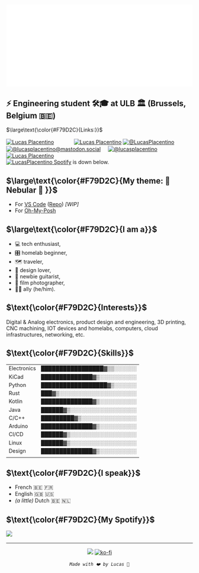 <!--[![Header](https://raw.githubusercontent.com/lucasplacentino/lucasplacentino/main/my-github-banner3.gif "Header")](https://github.com/lucasplacentino)-->

<a href="https://github.com/lucasplacentino"><img src="https://raw.githubusercontent.com/LucasPlacentino/LucasPlacentino/refs/heads/main/typing-svg-readme.svg" alt="Hi there 👋 I'm Lucas, Welcome to my Github!"/></a>

## ⚡ Engineering student :hammer_and_wrench::mortar_board: at ULB :classical_building: (Brussels, Belgium :belgium:)

$\large\text{\color{#F79D2C}{Links:}}$  
<p align="start" style="padding: 0; margin: 0;">
  <a href="https://www.linkedin.com/in/placentino-lucas/" target="_blank" title="Linkedin"><img src="https://content.linkedin.com/content/dam/me/business/en-us/amp/brand-site/v2/bg/LI-Bug.svg.original.svg" alt="Lucas Placentino" target="_blank" align="center" width="50" height="48"/></a>
  <a href="https://lucas.placentino.be/" target="_blank" title="Personal Website" style="margin-left: 50px"><img src="https://user-images.githubusercontent.com/23436953/203611821-5db5c21d-0319-4688-bc15-613ac560b93e.svg" alt="Lucas Placentino" align="center" height="70" /></a>
  <a href="https://twitter.com/intent/follow?screen_name=LucasPlacentino" target="_blank" title="Twitter"><img src="https://upload.wikimedia.org/wikipedia/commons/6/6f/Logo_of_Twitter.svg" alt="@LucasPlacentino" align="center" width="54" height="40"/></a>
  &nbsp;
  <a rel="me" href="https://mastodon.social/@lucasplacentino" target="_blank" title="Mastodon"><img src="https://upload.wikimedia.org/wikipedia/commons/4/48/Mastodon_Logotype_%28Simple%29.svg" alt="@lucasplacentino@mastodon.social" align="center" width="48" height="48"/></a>
  &nbsp;
  &nbsp;
  <a href="https://www.instagram.com/lucasplacentino" target="_blank" title="Instagram"><img src="https://upload.wikimedia.org/wikipedia/commons/e/e7/Instagram_logo_2016.svg" alt="@lucasplacentino" align="center" height="48"/></a>
  <!--<a href="https://www.instagram.com/lucasplacentino" target="_blank" title="Instagram"><img src="https://upload.wikimedia.org/wikipedia/commons/e/e7/Instagram_logo_2016.svg" alt="@lucasplacentino" align="center" width="90" height="48"/></a>-->
  &nbsp;
  <!--
  <a href="https://www.youtube.com/channel/UCQJ-jmjFdEgXQAsvjdaEhbw" target="_blank" title="My Youtube"><img src="https://upload.wikimedia.org/wikipedia/commons/0/09/YouTube_full-color_icon_%282017%29.svg" alt="Lucas Placentino" align="center" height="48"/>     </a>
  &nbsp;
  <a href="https://www.twitch.tv/ticccco1" target="_blank" title="My Twitch"><img src="https://upload.wikimedia.org/wikipedia/commons/d/d3/Twitch_Glitch_Logo_Purple.svg" alt="ticccco1" align="center" height="48" width="70"/></a>
  &nbsp;
  <a  href="https://lucaspla.medium.com/" target="_blank" title="Medium"><img src="https://upload.wikimedia.org/wikipedia/commons/e/ec/Medium_logo_Monogram.svg" alt="Lucas Placentino" target="_blank" align="center" height="52" width="50" /></a>
  &nbsp;&nbsp;&nbsp;
  <a href="https://l0cache.substack.com/" target="_blank" title="Blog - L0 Cache"><img src="https://user-images.githubusercontent.com/23436953/200170639-4cc0ec03-4ca8-4ca8-8efe-c5136b90189a.svg" alt="Lucas Placentino" target="_blank" align="center" height="44" width="44" /></a>
  &nbsp;&nbsp;&nbsp;
    -->
  &nbsp;
  <a href="https://gitlab.com/lucasplacentino" target="_blank" title="Gitlab"><img src="https://upload.wikimedia.org/wikipedia/commons/3/35/GitLab_icon.svg" alt="Lucas Placentino" align="center" height="48" /></a>
</p>
<a href="https://github.com/LucasPlacentino#spotify"><span style="color: emerald;"><img src="https://upload.wikimedia.org/wikipedia/commons/1/19/Spotify_logo_without_text.svg" alt="LucasPlacentino" display="inline-block" height="16"/> Spotify</span></a> is down below.

## $\large\text{\color{#F79D2C}{My theme: 🌌 Nebular 🚀 }}$
* For [VS Code](https://marketplace.visualstudio.com/items?itemName=obsilab.nebular) ([Repo](https://github.com/LucasPlacentino/nebular-vscode)) _[WIP]_
* For [Oh-My-Posh](https://github.com/LucasPlacentino/nebular-omp)

## $\large\text{\color{#F79D2C}{I am a}}$
  - :computer: tech enthusiast,
  - :control_knobs: homelab beginner,
  - :world_map: traveler,
  - :triangular_ruler: design lover,
  - :guitar: newbie guitarist,
  - :camera_flash: film photographer,
  - :rainbow_flag: ally (he/him).

## $\text{\color{#F79D2C}{Interests}}$
Digital & Analog electronics, product design and engineering, 3D printing, CNC machining, IOT devices and homelabs, computers, cloud infrastructures, networking, etc.

## $\text{\color{#F79D2C}{Skills}}$

| | |
| --- | --- |
| Electronics | █████████████████▓▒▒░░░░░░ |
| KiCad       | ██████████████▓▒░░░░░░░░░░ |
| Python      | ██████████████████▓▒░░░░░░ |
| Rust        | ███▓▒░░░░░░░░░░░░░░░░░░░░░ |
| Kotlin      | ██████████████▓▒░░░░░░░░░░ |
| Java        | ██████▓▒░░░░░░░░░░░░░░░░░░ |
| C/C++       | █████████▓▒░░░░░░░░░░░░░░░ |
| Arduino     | ██████████████▓▒░░░░░░░░░░ |
| CI/CD       | ██████▓▒░░░░░░░░░░░░░░░░░░ |
| Linux       | ██████▓▒░░░░░░░░░░░░░░░░░░ |
| Design      | ██████████████▓▒░░░░░░░░░░ |
| | |

<!--
```text
 ╭─────────────────────────────────────────────────╮
 │ - Electronics     █████████████████▓▒▒░░░░░░   │
 ├─────────────────────────────────────────────────┤
 │ - KiCad           ██████████████▓▒░░░░░░░░░░   │
 ├─────────────────────────────────────────────────┤
 │ - Python          ██████████████████▓▒░░░░░░   │
 ├─────────────────────────────────────────────────┤
 │ - Rust            ███▓▒░░░░░░░░░░░░░░░░░░░░░   │
 ├─────────────────────────────────────────────────┤
 │ - Kotlin          ██████████████▓▒░░░░░░░░░░   │
 ├─────────────────────────────────────────────────┤
 │ - Java            ██████▓▒░░░░░░░░░░░░░░░░░░   │
 ├─────────────────────────────────────────────────┤
 │ - C/C++           █████████▓▒░░░░░░░░░░░░░░░   │
 ├─────────────────────────────────────────────────┤
 │ - Arduino         ██████████████▓▒░░░░░░░░░░   │
 ├─────────────────────────────────────────────────┤
 │ - CI/CD           ██████▓▒░░░░░░░░░░░░░░░░░░   │
 ├─────────────────────────────────────────────────┤
 │ - Linux           ██████▓▒░░░░░░░░░░░░░░░░░░   │
 ├─────────────────────────────────────────────────┤
 │ - Design          ██████████████▓▒░░░░░░░░░░   │
 ╰─────────────────────────────────────────────────╯
```
-->

## $\text{\color{#F79D2C}{I speak}}$
  - French 🇧🇪 🇫🇷
  - English 🇬🇧 🇺🇸
  - *(a little)* Dutch 🇧🇪 🇳🇱

## $\text{\color{#F79D2C}{My Spotify}}$

<a href="https://open.spotify.com/user/ticccco1" target="_blank" title="My Spotify"><img src="https://user-images.githubusercontent.com/23436953/193420709-8ce99f59-d05d-4593-b205-47790750e9ef.png" style="width: 32%"/></a>

-------------------------------
<span style="text-align: center;" align="center">
  <p align="center" markdown="1">

<a href="https://ko-fi.com/H2H8BUHSB"><img src="https://github.com/LucasPlacentino/LucasPlacentino/assets/23436953/ba0c06d6-7067-422e-a049-f9f4ed95de20" style="width: 3vw"/></a> [![ko-fi](https://ko-fi.com/img/githubbutton_sm.svg)](https://ko-fi.com/H2H8BUHSB)

*`Made with ❤️ by Lucas 🥄`*

  </p>
</span>
